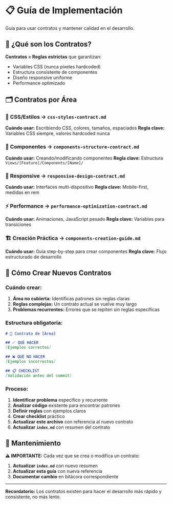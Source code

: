# 📋 Guía de Implementación

Guía para usar contratos y mantener calidad en el desarrollo.

## 🎯 ¿Qué son los Contratos?

**Contratos = Reglas estrictas** que garantizan:
- Variables CSS (nunca píxeles hardcoded)
- Estructura consistente de componentes
- Diseño responsive uniforme
- Performance optimizado

## 🗂️ Contratos por Área

### 🎨 **CSS/Estilos** → `css-styles-contract.md`
**Cuándo usar:** Escribiendo CSS, colores, tamaños, espaciados
**Regla clave:** Variables CSS siempre, valores hardcoded nunca

### 🧩 **Componentes** → `components-structure-contract.md`
**Cuándo usar:** Creando/modificando componentes
**Regla clave:** Estructura `Views/[Feature]/Components/[Name]/`

### 📱 **Responsive** → `responsive-design-contract.md`
**Cuándo usar:** Interfaces multi-dispositivo
**Regla clave:** Mobile-first, medidas en rem

### ⚡ **Performance** → `performance-optimization-contract.md`
**Cuándo usar:** Animaciones, JavaScript pesado
**Regla clave:** Variables para transiciones

### 🏗️ **Creación Práctica** → `components-creation-guide.md`
**Cuándo usar:** Guía step-by-step para crear componentes
**Regla clave:** Flujo estructurado de desarrollo

## 📝 Cómo Crear Nuevos Contratos

### Cuándo crear:
1. **Área no cubierta:** Identificas patrones sin reglas claras
2. **Reglas complejas:** Un contrato actual se vuelve muy largo
3. **Problemas recurrentes:** Errores que se repiten sin reglas específicas

### Estructura obligatoria:
```markdown
# 🎯 Contrato de [Área]

## ✅ QUÉ HACER
[Ejemplos correctos]

## ❌ QUÉ NO HACER
[Ejemplos incorrectos]

## 📋 CHECKLIST
[Validación antes del commit]
```

### Proceso:
1. **Identificar problema** específico y recurrente
2. **Analizar código** existente para encontrar patrones
3. **Definir reglas** con ejemplos claros
4. **Crear checklist** práctico
5. **Actualizar este archivo** con referencia al nuevo contrato
6. **Actualizar `index.md`** con resumen del contrato

## 🔄 Mantenimiento

**⚠️ IMPORTANTE:** Cada vez que se crea o modifica un contrato:
1. **Actualizar `index.md`** con nuevo resumen
2. **Actualizar esta guía** con nueva referencia
3. **Documentar cambio** en bitácora correspondiente

---

**Recordatorio:** Los contratos existen para hacer el desarrollo más rápido y consistente, no más lento.